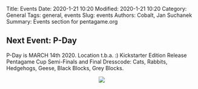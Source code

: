 Title: Events
Date: 2020-1-21 10:20
Modified: 2020-1-21 10:20
Category: General
Tags: general, events
Slug: events
Authors: Cobalt, Jan Suchanek
Summary: Events section for pentagame.org

## Next Event: P-Day

P-Day is MARCH 14th 2020.
Location t.b.a. :)
Kickstarter Edition Release
Pentagame Cup Semi-Finals and Final
Dresscode: Cats, Rabbits, Hedgehogs, Geese, Black Blocks, Grey Blocks.


<center>
  <img src="http://pentagame.org/images/Pentagame-Thursday.png" class="img-fluid" />
</center>
